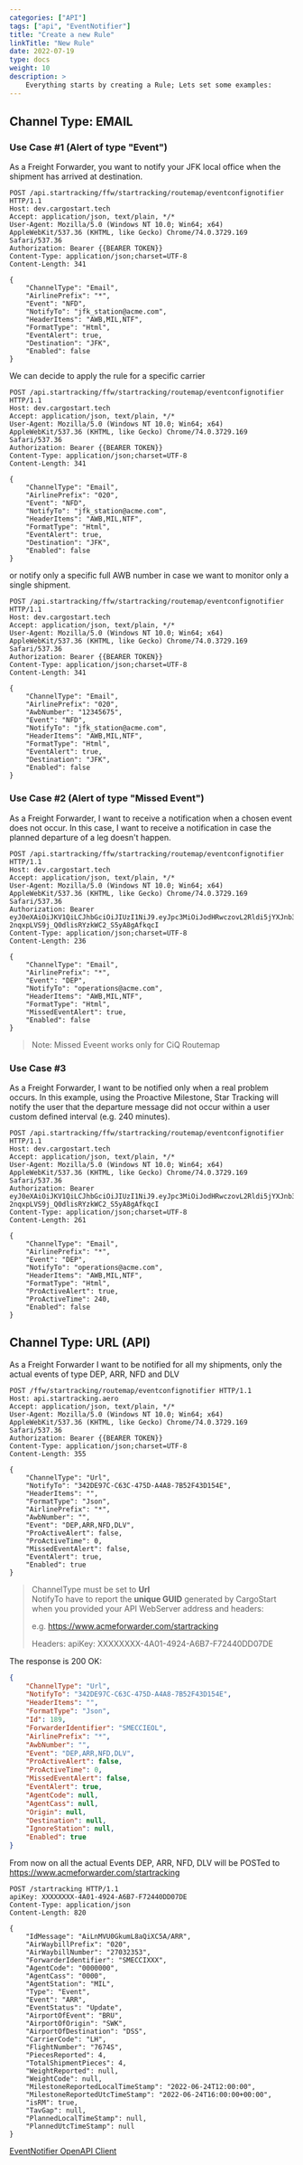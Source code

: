 ```yaml
---
categories: ["API"]
tags: ["api", "EventNotifier"] 
title: "Create a new Rule"
linkTitle: "New Rule"
date: 2022-07-19
type: docs
weight: 10
description: >
    Everything starts by creating a Rule; Lets set some examples:
---
```


## Channel Type: EMAIL

### Use Case #1 (Alert of type "Event")
As a Freight Forwarder, you want to notify your JFK local office when the shipment has arrived at destination. 

```http
POST /api.startracking/ffw/startracking/routemap/eventconfignotifier HTTP/1.1
Host: dev.cargostart.tech
Accept: application/json, text/plain, */*
User-Agent: Mozilla/5.0 (Windows NT 10.0; Win64; x64) AppleWebKit/537.36 (KHTML, like Gecko) Chrome/74.0.3729.169 Safari/537.36
Authorization: Bearer {{BEARER TOKEN}}
Content-Type: application/json;charset=UTF-8
Content-Length: 341

{
    "ChannelType": "Email",
    "AirlinePrefix": "*",
    "Event": "NFD",
    "NotifyTo": "jfk_station@acme.com",
    "HeaderItems": "AWB,MIL,NTF",
    "FormatType": "Html",
    "EventAlert": true,
    "Destination": "JFK",
    "Enabled": false
}
```

We can decide to apply the rule for a specific carrier

```http
POST /api.startracking/ffw/startracking/routemap/eventconfignotifier HTTP/1.1
Host: dev.cargostart.tech
Accept: application/json, text/plain, */*
User-Agent: Mozilla/5.0 (Windows NT 10.0; Win64; x64) AppleWebKit/537.36 (KHTML, like Gecko) Chrome/74.0.3729.169 Safari/537.36
Authorization: Bearer {{BEARER TOKEN}}
Content-Type: application/json;charset=UTF-8
Content-Length: 341

{
    "ChannelType": "Email",
    "AirlinePrefix": "020",
    "Event": "NFD",
    "NotifyTo": "jfk_station@acme.com",
    "HeaderItems": "AWB,MIL,NTF",
    "FormatType": "Html",
    "EventAlert": true,
    "Destination": "JFK",
    "Enabled": false
}
```

or notify only a specific full AWB number in case we want to monitor only a single shipment.

```http
POST /api.startracking/ffw/startracking/routemap/eventconfignotifier HTTP/1.1
Host: dev.cargostart.tech
Accept: application/json, text/plain, */*
User-Agent: Mozilla/5.0 (Windows NT 10.0; Win64; x64) AppleWebKit/537.36 (KHTML, like Gecko) Chrome/74.0.3729.169 Safari/537.36
Authorization: Bearer {{BEARER TOKEN}}
Content-Type: application/json;charset=UTF-8
Content-Length: 341

{
    "ChannelType": "Email",
    "AirlinePrefix": "020",
    "AwbNumber": "12345675",
    "Event": "NFD",
    "NotifyTo": "jfk_station@acme.com",
    "HeaderItems": "AWB,MIL,NTF",
    "FormatType": "Html",
    "EventAlert": true,
    "Destination": "JFK",
    "Enabled": false
}
```

### Use Case #2 (Alert of type "Missed Event")
As a Freight Forwarder, I want to receive a notification when a chosen event does not occur.
In this case, I want to receive a notification in case the planned departure of a leg doesn't happen.

```http
POST /api.startracking/ffw/startracking/routemap/eventconfignotifier HTTP/1.1
Host: dev.cargostart.tech
Accept: application/json, text/plain, */*
User-Agent: Mozilla/5.0 (Windows NT 10.0; Win64; x64) AppleWebKit/537.36 (KHTML, like Gecko) Chrome/74.0.3729.169 Safari/537.36
Authorization: Bearer eyJ0eXAiOiJKV1QiLCJhbGciOiJIUzI1NiJ9.eyJpc3MiOiJodHRwczovL2Rldi5jYXJnb3N0YXJ0LnRlY2giLCJzdWIiOiJFT0xfQ01QIiwibmJmIjoxNjYwODA3MjA3LCJpYXQiOjE2NjA4MDcyMDcsImV4cCI6MTY2MDgxMDgwNywibmFtZSI6IkVPTF9DTVAiLCJhZG1pbiI6ZmFsc2V9.VsCws-2nqxpLVS9j_Q0dlisRYzkWC2_S5yA8gAfkqcI
Content-Type: application/json;charset=UTF-8
Content-Length: 236

{
    "ChannelType": "Email",
    "AirlinePrefix": "*",
    "Event": "DEP",
    "NotifyTo": "operations@acme.com",
    "HeaderItems": "AWB,MIL,NTF",
    "FormatType": "Html",
    "MissedEventAlert": true,
    "Enabled": false
}
```

> Note: Missed Eveent works only for CiQ Routemap

### Use Case #3
As a Freight Forwarder, I want to be notified only when a real problem occurs. 
In this example, using the Proactive Milestone, Star Tracking will notify the user that the departure message did not occur within a user custom defined interval (e.g. 240 minutes).

```http
POST /api.startracking/ffw/startracking/routemap/eventconfignotifier HTTP/1.1
Host: dev.cargostart.tech
Accept: application/json, text/plain, */*
User-Agent: Mozilla/5.0 (Windows NT 10.0; Win64; x64) AppleWebKit/537.36 (KHTML, like Gecko) Chrome/74.0.3729.169 Safari/537.36
Authorization: Bearer eyJ0eXAiOiJKV1QiLCJhbGciOiJIUzI1NiJ9.eyJpc3MiOiJodHRwczovL2Rldi5jYXJnb3N0YXJ0LnRlY2giLCJzdWIiOiJFT0xfQ01QIiwibmJmIjoxNjYwODA3MjA3LCJpYXQiOjE2NjA4MDcyMDcsImV4cCI6MTY2MDgxMDgwNywibmFtZSI6IkVPTF9DTVAiLCJhZG1pbiI6ZmFsc2V9.VsCws-2nqxpLVS9j_Q0dlisRYzkWC2_S5yA8gAfkqcI
Content-Type: application/json;charset=UTF-8
Content-Length: 261

{
    "ChannelType": "Email",
    "AirlinePrefix": "*",
    "Event": "DEP",
    "NotifyTo": "operations@acme.com",
    "HeaderItems": "AWB,MIL,NTF",
    "FormatType": "Html",
    "ProActiveAlert": true,
    "ProActiveTime": 240,
    "Enabled": false
}
```

## Channel Type: URL (API)

As a Freight Forwarder I want to be notified for all my shipments, only the actual events of type DEP, ARR, NFD and DLV
 
```http
POST /ffw/startracking/routemap/eventconfignotifier HTTP/1.1
Host: api.startracking.aero
Accept: application/json, text/plain, */*
User-Agent: Mozilla/5.0 (Windows NT 10.0; Win64; x64) AppleWebKit/537.36 (KHTML, like Gecko) Chrome/74.0.3729.169 Safari/537.36
Authorization: Bearer {{BEARER TOKEN}}
Content-Type: application/json;charset=UTF-8
Content-Length: 355

{
    "ChannelType": "Url",
    "NotifyTo": "342DE97C-C63C-475D-A4A8-7B52F43D154E",
    "HeaderItems": "",
    "FormatType": "Json",
    "AirlinePrefix": "*",
    "AwbNumber": "",
    "Event": "DEP,ARR,NFD,DLV",
    "ProActiveAlert": false,
    "ProActiveTime": 0,
    "MissedEventAlert": false,
    "EventAlert": true,
    "Enabled": true
}
```

> ChannelType must be set to **Url**<BR>
> NotifyTo have to report the **unique GUID** generated by CargoStart when you provided your API WebServer address and headers:
> 
> e.g. 
> https://www.acmeforwarder.com/startracking
>
> Headers: apiKey: XXXXXXXX-4A01-4924-A6B7-F72440DD07DE


The response is 200 OK: 

```json
{
    "ChannelType": "Url",
    "NotifyTo": "342DE97C-C63C-475D-A4A8-7B52F43D154E",
    "HeaderItems": "",
    "FormatType": "Json",
    "Id": 189,
    "ForwarderIdentifier": "SMECCIEOL",
    "AirlinePrefix": "*",
    "AwbNumber": "",
    "Event": "DEP,ARR,NFD,DLV",
    "ProActiveAlert": false,
    "ProActiveTime": 0,
    "MissedEventAlert": false,
    "EventAlert": true,
    "AgentCode": null,
    "AgentCass": null,
    "Origin": null,
    "Destination": null,
    "IgnoreStation": null,
    "Enabled": true
}
```

From now on all the actual Events DEP, ARR, NFD, DLV will be POSTed to  https://www.acmeforwarder.com/startracking

```http
POST /startracking HTTP/1.1
apiKey: XXXXXXXX-4A01-4924-A6B7-F72440DD07DE
Content-Type: application/json
Content-Length: 820

{
    "IdMessage": "AiLnMVU0GkumL8aQiXC5A/ARR",
    "AirWaybillPrefix": "020",
    "AirWaybillNumber": "27032353",
    "ForwarderIdentifier": "SMECCIXXX",
    "AgentCode": "0000000",
    "AgentCass": "0000",
    "AgentStation": "MIL",
    "Type": "Event",
    "Event": "ARR",
    "EventStatus": "Update",
    "AirportOfEvent": "BRU",
    "AirportOfOrigin": "SWK",
    "AirportOfDestination": "DSS",
    "CarrierCode": "LH",
    "FlightNumber": "7674S",
    "PiecesReported": 4,
    "TotalShipmentPieces": 4,
    "WeightReported": null,
    "WeightCode": null,
    "MilestoneReportedLocalTimeStamp": "2022-06-24T12:00:00",
    "MilestoneReportedUtcTimeStamp": "2022-06-24T16:00:00+00:00",
    "isRM": true,
    "TavGap": null,
    "PlannedLocalTimeStamp": null,
    "PlannedUtcTimeStamp": null
}
```

[EventNotifier OpenAPI Client](https://github.com/cargostart/EventNotifier)